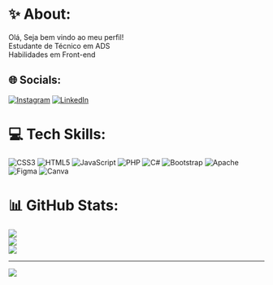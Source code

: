 # ✨ About:
Olá, Seja bem vindo ao meu perfil!<br>
Estudante de Técnico em ADS<br>Habilidades em Front-end


## 🌐 Socials:
[![Instagram](https://img.shields.io/badge/Instagram-%23E4405F.svg?logo=Instagram&logoColor=white)](https://instagram.com/santos_xiv_) [![LinkedIn](https://img.shields.io/badge/LinkedIn-%230077B5.svg?logo=linkedin&logoColor=white)](www.linkedin.com/in/daniely-santos-81ab22286) 

# 💻 Tech Skills:
![CSS3](https://img.shields.io/badge/css3-%231572B6.svg?style=for-the-badge&logo=css3&logoColor=white) ![HTML5](https://img.shields.io/badge/html5-%23E34F26.svg?style=for-the-badge&logo=html5&logoColor=white) ![JavaScript](https://img.shields.io/badge/javascript-%23323330.svg?style=for-the-badge&logo=javascript&logoColor=%23F7DF1E) ![PHP](https://img.shields.io/badge/php-%23777BB4.svg?style=for-the-badge&logo=php&logoColor=white) ![C#](https://img.shields.io/badge/c%23-%23239120.svg?style=for-the-badge&logo=csharp&logoColor=white) ![Bootstrap](https://img.shields.io/badge/bootstrap-%238511FA.svg?style=for-the-badge&logo=bootstrap&logoColor=white) ![Apache](https://img.shields.io/badge/apache-%23D42029.svg?style=for-the-badge&logo=apache&logoColor=white) ![Figma](https://img.shields.io/badge/figma-%23F24E1E.svg?style=for-the-badge&logo=figma&logoColor=white) ![Canva](https://img.shields.io/badge/Canva-%2300C4CC.svg?style=for-the-badge&logo=Canva&logoColor=white)
# 📊 GitHub Stats:
![](https://github-readme-stats.vercel.app/api?username=DanielySantoss&theme=dracula&hide_border=false&include_all_commits=false&count_private=false)<br/>
![](https://github-readme-streak-stats.herokuapp.com/?user=DanielySantoss&theme=dracula&hide_border=false)<br/>
![](https://github-readme-stats.vercel.app/api/top-langs/?username=DanielySantoss&theme=dracula&hide_border=false&include_all_commits=false&count_private=false&layout=compact)

---
[![](https://visitcount.itsvg.in/api?id=DanielySantoss&icon=0&color=0)](https://visitcount.itsvg.in)

<!-- Proudly created with GPRM ( https://gprm.itsvg.in ) -->
